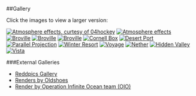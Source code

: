 ##Gallery

Click the images to view a larger version:

[![Atmosphere effects, curtesy of 04hockey](gallery/04hockey_thumb.jpg)](gallery/04hockey.png)
[![Atmosphere effects](gallery/Sunbeam_thumb.jpg)](gallery/Sunbeam.png)
[![Broville](gallery/BrovilleDay_thumb.jpg)](gallery/BrovilleDay.png)
[![Broville](gallery/BrovilleNight_thumb.jpg)](gallery/BrovilleNight.png)
[![Broville](gallery/BrovilleFar_thumb.jpg)](gallery/BrovilleFar.png)
[![Cornell Box](gallery/Cornell_thumb.jpg)](gallery/Cornell.jpg)
[![Desert Port](gallery/DesertPort_thumb.jpg)](gallery/DesertPort.jpg)
[![Parallel Projection](gallery/ParallelProjection_thumb.jpg)](gallery/ParallelProjection.png)
[![Winter Resort](gallery/WinterResort_thumb.jpg)](gallery/WinterResort.jpg)
[![Voyage](gallery/Voyage_thumb.jpg)](gallery/Voyage.jpg)
[![Nether](gallery/Nether_thumb.jpg)](gallery/Nether.jpg)
[![Hidden Valley](gallery/HiddenValley_thumb.jpg)](gallery/HiddenValley.jpg)
[![Vista](gallery/vista2.jpg)](gallery/vista2.jpg)

###External Galleries

* [Reddpics Gallery][0]
* [Renders by Oldshoes][1]
* [Render by Operation Infinite Ocean team (OIO)][2]


[0]:http://reddpics.com/r/chunky
[1]:http://oldshoes.tumblr.com/tagged/llbit
[2]:http://www.minecraftforum.net/topic/1301576-operationinfinite-ocean-%E3%80%90news-previews%E3%80%91/
